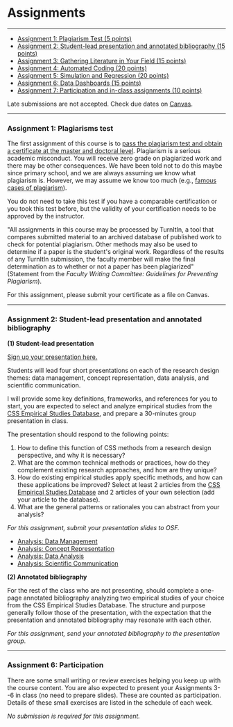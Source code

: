 # Assignments
---

<!-- %%%%%%Open source community / pedagogy as an assignment%%%%%-->

- [Assignment 1: Plagiarism Test (5 points)](#assignment-1-plagiarisms-test)
- [Assignment 2: Student-lead presentation and annotated bibliography (15 points)](#assignment-2-student-lead-presentation-and-annotated-bibliography)
- [Assignment 3: Gathering Literature in Your Field (15 points)](https://utexas.box.com/s/db176nbiayueewyyglsp40dt649alr0j)
- [Assignment 4: Automated Coding (20 points)](https://utexas.box.com/s/db176nbiayueewyyglsp40dt649alr0j)
- [Assignment 5: Simulation and Regression (20 points)](https://utexas.box.com/s/db176nbiayueewyyglsp40dt649alr0j)
- [Assignment 6: Data Dashboards (15 points)](https://utexas.box.com/s/db176nbiayueewyyglsp40dt649alr0j)
- [Assignment 7: Participation and in-class assignments (10 points)](#assignment-6-participation)

Late submissions are not accepted. Check due dates on [Canvas](https://utexas.instructure.com/courses/1388527/assignments).


---
### Assignment 1: Plagiarisms test

The first assignment of this course is to [pass the plagiarism test and obtain a certificate at the master and doctoral level](https://plagiarism.iu.edu/index.html). Plagiarism is a serious academic misconduct. You will receive zero grade on plagiarized work and there may be other consequences. We have been told not to do this maybe since primary school, and we are always assuming we know what plagiarism is. However, we may assume we know too much (e.g., [famous cases of plagiarism](https://www.google.com/search?q=famous+cases+of+plagiarism)).

You do not need to take this test if you have a comparable certification or you took this test before, but the validity of your certification needs to be approved by the instructor.

"All assignments in this course may be processed by TurnItIn, a tool that compares submitted material to an archived database of published work to check for potential plagiarism. Other methods may also be used to determine if a paper is the student's original work. Regardless of the results of any TurnItIn submission, the faculty member will make the final determination as to whether or not a paper has been plagiarized" (Statement from the _Faculty Writing Committee: Guidelines for Preventing Plagiarism_).

For this assignment, please submit your certificate as a file on Canvas.

---
### Assignment 2: Student-lead presentation and annotated bibliography

**(1) Student-lead presentation**

[Sign up your presentation here.](https://docs.google.com/spreadsheets/d/1ngb_aBqId8TnN_y29523kRMOE671q_HPOz9d5H91mvE/edit#gid=1658895974)

Students will lead four short presentations on each of the research design themes: data management, concept representation, data analysis, and scientific communication.

I will provide some key definitions, frameworks, and references for you to start, you are expected to select and analyze empirical studies from the [CSS Empirical Studies Database](https://utexas.instructure.com/courses/1388527), and prepare a 30-minutes group presentation in class.

The presentation should respond to the following points:

1. How to define this function of CSS methods from a research design perspective, and why it is necessary?
2. What are the common technical methods or practices, how do they complement existing research approaches, and how are they unique?
3. How do existing empirical studies apply specific methods, and how can these applications be improved? Select at least 2 articles from the [CSS Empirical Studies Database](https://utexas.instructure.com/courses/1360223) and 2 articles of your own selection (add your article to the database).
4. What are the general patterns or rationales you can abstract from your analysis?

*For this assignment, submit your presentation slides to OSF.*

- [Analysis: Data Management](https://osf.io/srxa8/)
- [Analysis: Concept Representation](https://osf.io/dafbm/)
- [Analysis: Data Analysis](https://osf.io/53jc6/)
- [Analysis: Scientific Communication](https://osf.io/6cqth/)

**(2) Annotated bibliography**

For the rest of the class who are not presenting, should complete a one-page annotated bibliography analyzing two empirical studies of your choice from the CSS Empirical Studies Database. The structure and purpose generally follow those of the presentation, with the expectation that the presentation and annotated bibliography may resonate with each other.

*For this assignment, send your annotated bibliography to the presentation group.*


---
### Assignment 6: Participation

There are some small writing or review exercises helping you keep up with the course content. You are also expected to present your Assignments 3--6 in class (no need to prepare slides). These are counted as participation. Details of these small exercises are listed in the schedule of each week.

*No submission is required for this assignment.*